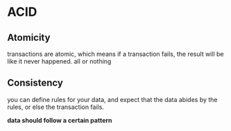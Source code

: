 # ACID

## Atomicity

transactions are atomic, which means if a transaction fails, the result will be like it never happened. all or nothing

## Consistency

you can define rules for your data, and expect that the data abides by the rules, or else the transaction fails.

**data should follow a certain pattern**

